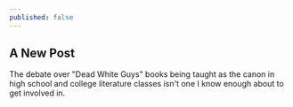 ```yaml
---
published: false
---
```

## A New Post

The debate over "Dead White Guys" books being taught as the canon in high school and college literature classes isn't one I know enough about to get involved in. 


